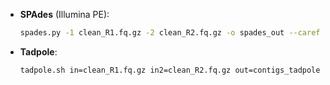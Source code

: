 * **SPAdes** (Illumina PE):

  ```bash
  spades.py -1 clean_R1.fq.gz -2 clean_R2.fq.gz -o spades_out --careful -t 8 -m 32
  ```
* **Tadpole**:

  ```bash
  tadpole.sh in=clean_R1.fq.gz in2=clean_R2.fq.gz out=contigs_tadpole.fna mode=contig
  ```

